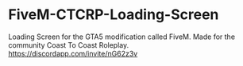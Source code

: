 # FiveM-CTCRP-Loading-Screen
Loading Screen for the GTA5 modification called FiveM. Made for the community Coast To Coast Roleplay.  https://discordapp.com/invite/nG62z3v

